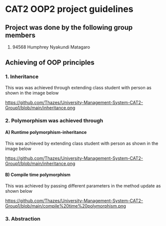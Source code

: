 # CAT2 OOP2 project guidelines


## Project was done by the following group members
 1. 94568 Humphrey Nyakundi Matagaro

## Achieving of OOP principles 

### 1. Inheritance 

This was was achieved through extending class student with person as shown in the image below
 
 https://github.com/Thazes/University-Management-System-CAT2-Group1/blob/main/inheritance.png


### 2. Polymorphism was achieved through
    
#### A) Runtime polymorphism-inheritance
 
This was achieved by extending class student with person as shown in the image below
     
 https://github.com/Thazes/University-Management-System-CAT2-Group1/blob/main/inheritance.png
    
#### B) Compile time polymorphism
 
This was achieved by passing different parameters in the method update as shown below

 https://github.com/Thazes/University-Management-System-CAT2-Group1/blob/main/compile%20time%20polymorphism.png
      
### 3. Abstraction 

